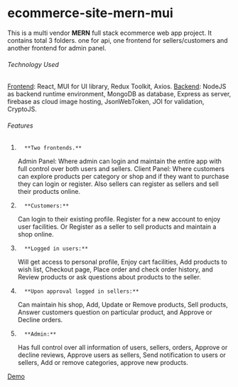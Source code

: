 # ecommerce-site-mern-mui

This is a multi vendor **MERN** full stack ecommerce web app project.
It contains total 3 folders. one for api, one frontend for sellers/customers and another frontend for admin panel.

###### Technology Used

<u>Frontend</u>: React, MUI for UI library, Redux Toolkit, Axios.
<u>Backend</u>: NodeJS as backend runtime environment, MongoDB as database, Express as server, firebase as cloud image hosting, JsonWebToken, JOI for validation, CryptoJS.

###### Features

1.       **Two frontends.**

    Admin Panel: Where admin can login and maintain the entire app with full control over both users and sellers.
    Client Panel: Where customers can explore products per category or shop and if they want to purchase they can login or register. Also sellers can register as sellers and sell their products online.

2.       **Customers:**

    Can login to their existing profile.
    Register for a new account to enjoy user facilities.
    Or Register as a seller to sell products and maintain a shop online.

3.       **Logged in users:**

    Will get access to personal profile,
    Enjoy cart facilities,
    Add products to wish list,
    Checkout page,
    Place order and check order history,
    and Review products or ask questions about products to the seller.

4.       **Upon approval logged in sellers:**

    Can maintain his shop,
    Add, Update or Remove products,
    Sell products,
    Answer customers question on particular product,
    and Approve or Decline orders.

5.       **Admin:**
    Has full control over all information of users, sellers, orders,
    Approve or decline reviews,
    Approve users as sellers,
    Send notification to users or sellers,
    Add or remove categories,
    approve new products.

[Demo](https://bmart.herokuapp.com)
